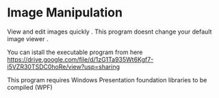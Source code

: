# Image Manipulation
View and edit images quickly . This program doesnt change your default image viewer . 

You can istall the executable program from here https://drive.google.com/file/d/1zG1Ta935Wt6Kgf7-i5VZR30TSDC0hoRe/view?usp=sharing

This program requires Windows Presentation foundation libraries to be compiled (WPF)
